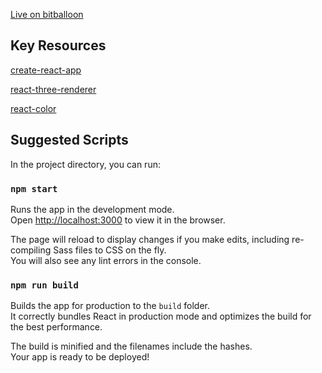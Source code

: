 
[Live on bitballoon](starfield.bitballoon.com)

## Key Resources

[create-react-app](https://github.com/facebookincubator/create-react-app)

[react-three-renderer](https://github.com/toxicFork/react-three-renderer)

[react-color](https://casesandberg.github.io/react-color/)


## Suggested Scripts

In the project directory, you can run:

### `npm start`

Runs the app in the development mode.<br>
Open [http://localhost:3000](http://localhost:3000) to view it in the browser.

The page will reload to display changes if you make edits, including re-compiling Sass files to CSS on the fly.<br>
You will also see any lint errors in the console.

### `npm run build`

Builds the app for production to the `build` folder.<br>
It correctly bundles React in production mode and optimizes the build for the best performance.

The build is minified and the filenames include the hashes.<br>
Your app is ready to be deployed!
